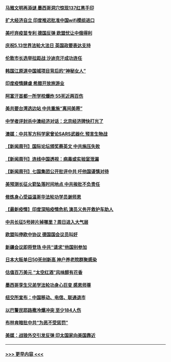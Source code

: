 #### [马雅文明再添谜 墨西哥洞穴惊现137红黑手印](../pages/prog202/a103109062.md?t=05092101) 
#### [扩大经济自立 印度推迟批准中国wifi模组进口](../pages/prog202/a103114162.md?t=05092101) 
#### [美吁弃疫苗专利 德国反弹 欧盟忧让中俄得利](../pages/prog202/a103114139.md?t=05092101) 
#### [庆祝5.13世界法轮大法日 英国政要表达支持](../pages/prog202/a103114117.md?t=05092101) 
#### [伦敦市长选举拉距战 沙迪克汗成功连任](../pages/prog202/a103114122.md?t=05092101) 
#### [韩国江原道中国城项目背后的“神秘女人”](../pages/prog202/a103114061.md?t=05092101) 
#### [印度疫情肆虐 希腊开放旅游业](../pages/prog202/a103113935.md?t=05092101) 
#### [阿富汗首都一所学校爆炸 55死近两百伤](../pages/prog202/a103113923.md?t=05092101) 
#### [美共要台湾选边站 中共重施“离间美蒋”](../pages/prog202/a103113245.md?t=05092101) 
#### [中学者评封杀中澳经济对话：北京经济牌快打光了](../pages/prog202/a103113925.md?t=05092101) 
#### [澳媒：中共军方科学家曾论SARS武器化 预言生物战](../pages/prog202/a103113902.md?t=05092101) 
#### [【新闻周刊】国际论坛颁奖蔡英文 中共施压失败](../pages/prog202/a103113958.md?t=05092101) 
#### [【新闻周刊】连线中国透视：病毒或实验室泄漏](../pages/prog202/a103113943.md?t=05092101) 
#### [【新闻周刊】七国集团公开批评中共 吁他国谨慎对待](../pages/prog202/a103113917.md?t=05092101) 
#### [美预测长征火箭坠落时间地点 中共挨批不负责任](../pages/prog202/a103113891.md?t=05092101) 
#### [修炼身心受益温哥华法轮功学员谢师恩](../pages/prog202/a103113880.md?t=05092101) 
#### [【最新疫情】印度深陷疫情危机 演员义务开救护车助人](../pages/prog202/a103113773.md?t=05092101) 
#### [中共长征5号碎片掉哪里？周日进入大气层](../pages/prog202/a103113763.md?t=05092101) 
#### [欧盟叫停欧中协议 德国国会议员叫好](../pages/prog202/a103113716.md?t=05092101) 
#### [新疆会议即将登场 中共“请求”他国别参加](../pages/prog202/a103113559.md?t=05092101) 
#### [日本大阪单日50死创新高 神户养老院群聚感染](../pages/prog202/a103113496.md?t=05092101) 
#### [估值百万美元 “太空红酒”风味醇有花香](../pages/prog202/a103113522.md?t=05092101) 
#### [墨西哥孪生兄弟学法轮功身心巨变 感恩师尊](../pages/prog202/a103113527.md?t=05092101) 
#### [纽交所宣布：中国移动、电信、联通退市](../pages/prog202/a103113504.md?t=05092101) 
#### [以巴警民耶路撒冷爆冲突 至少184人伤](../pages/prog202/a103113474.md?t=05092101) 
#### [布林肯暗批中共“为恶不受惩罚”](../pages/prog202/a103113478.md?t=05092101) 
#### [美媒：战狼外交引发反弹 印太国家向美国靠近](../pages/prog202/a103113477.md?t=05092101) 

----
#### [ >>> 更早内容 <<< ](../indexes/prog202-earlier.md)
